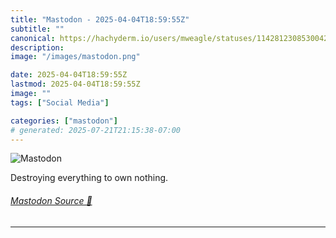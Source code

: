 ```yaml
---
title: "Mastodon - 2025-04-04T18:59:55Z"
subtitle: ""
canonical: https://hachyderm.io/users/mweagle/statuses/114281230853004229
description:
image: "/images/mastodon.png"

date: 2025-04-04T18:59:55Z
lastmod: 2025-04-04T18:59:55Z
image: ""
tags: ["Social Media"]

categories: ["mastodon"]
# generated: 2025-07-21T21:15:38-07:00
---
```

![Mastodon](/images/mastodon.png)

<p>Destroying everything to own nothing.</p>


###### [Mastodon Source 🐘](https://hachyderm.io/@mweagle/114281230853004229)

___
